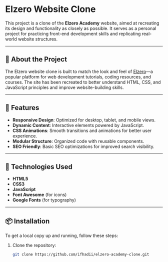 # Elzero Website Clone

This project is a clone of the **Elzero Academy** website, aimed at recreating its design and functionality as closely as possible. It serves as a personal project for practicing front-end development skills and replicating real-world website structures.

---

## 📄 About the Project

The Elzero website clone is built to match the look and feel of [Elzero](https://elzero.org/)—a popular platform for web development tutorials, coding resources, and courses. The site has been recreated to better understand HTML, CSS, and JavaScript principles and improve website-building skills.

---

## 🌟 Features

- **Responsive Design**: Optimized for desktop, tablet, and mobile views.
- **Dynamic Content**: Interactive elements powered by JavaScript.
- **CSS Animations**: Smooth transitions and animations for better user experience.
- **Modular Structure**: Organized code with reusable components.
- **SEO Friendly**: Basic SEO optimizations for improved search visibility.

---

## 🚀 Technologies Used

- **HTML5**
- **CSS3**
- **JavaScript**
- **Font Awesome** (for icons)
- **Google Fonts** (for typography)

---

## 📦 Installation

To get a local copy up and running, follow these steps:

1. Clone the repository:
   ```bash
   git clone https://github.com/ifhadii/elzero-academy-clone.git
